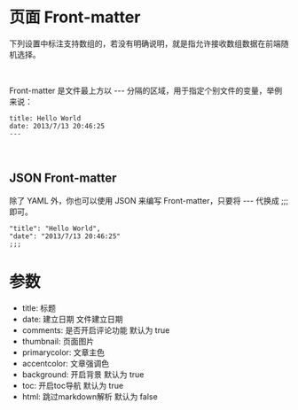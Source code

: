# 页面 Front-matter

下列设置中标注支持数组的，若没有明确说明，就是指允许接收数组数据在前端随机选择。

</br>

Front-matter 是文件最上方以 --- 分隔的区域，用于指定个别文件的变量，举例来说：

```
title: Hello World
date: 2013/7/13 20:46:25
---
```

</br>

## JSON Front-matter

除了 YAML 外，你也可以使用 JSON 来编写 Front-matter，只要将 --- 代换成 ;;; 即可。

```
"title": "Hello World",
"date": "2013/7/13 20:46:25"
;;;
```

# 参数

* title: 标题
* date: 建立日期 文件建立日期
* comments: 是否开启评论功能 默认为 true
* thumbnail: 页面图片
* primarycolor: 文章主色
* accentcolor: 文章强调色
* background: 开启背景 默认为 true
* toc: 开启toc导航 默认为 true
* html: 跳过markdown解析 默认为 false